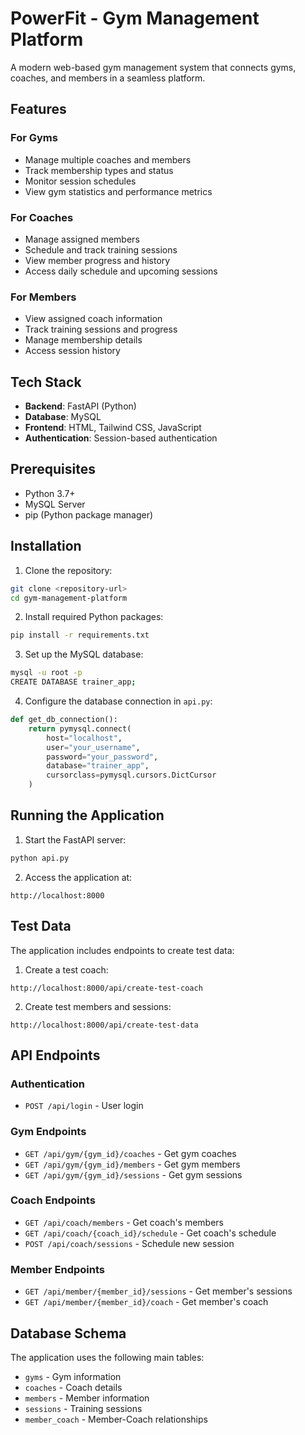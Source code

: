 # PowerFit - Gym Management Platform

A modern web-based gym management system that connects gyms, coaches, and members in a seamless platform.

## Features

### For Gyms
- Manage multiple coaches and members
- Track membership types and status
- Monitor session schedules
- View gym statistics and performance metrics

### For Coaches
- Manage assigned members
- Schedule and track training sessions
- View member progress and history
- Access daily schedule and upcoming sessions

### For Members
- View assigned coach information
- Track training sessions and progress
- Manage membership details
- Access session history

## Tech Stack

- **Backend**: FastAPI (Python)
- **Database**: MySQL
- **Frontend**: HTML, Tailwind CSS, JavaScript
- **Authentication**: Session-based authentication

## Prerequisites

- Python 3.7+
- MySQL Server
- pip (Python package manager)

## Installation

1. Clone the repository:
```bash
git clone <repository-url>
cd gym-management-platform
```

2. Install required Python packages:
```bash
pip install -r requirements.txt
```

3. Set up the MySQL database:
```bash
mysql -u root -p
CREATE DATABASE trainer_app;
```

4. Configure the database connection in `api.py`:
```python
def get_db_connection():
    return pymysql.connect(
        host="localhost",
        user="your_username",
        password="your_password",
        database="trainer_app",
        cursorclass=pymysql.cursors.DictCursor
    )
```

## Running the Application

1. Start the FastAPI server:
```bash
python api.py
```

2. Access the application at:
```
http://localhost:8000
```

## Test Data

The application includes endpoints to create test data:

1. Create a test coach:
```
http://localhost:8000/api/create-test-coach
```

2. Create test members and sessions:
```
http://localhost:8000/api/create-test-data
```

## API Endpoints

### Authentication
- `POST /api/login` - User login

### Gym Endpoints
- `GET /api/gym/{gym_id}/coaches` - Get gym coaches
- `GET /api/gym/{gym_id}/members` - Get gym members
- `GET /api/gym/{gym_id}/sessions` - Get gym sessions

### Coach Endpoints
- `GET /api/coach/members` - Get coach's members
- `GET /api/coach/{coach_id}/schedule` - Get coach's schedule
- `POST /api/coach/sessions` - Schedule new session

### Member Endpoints
- `GET /api/member/{member_id}/sessions` - Get member's sessions
- `GET /api/member/{member_id}/coach` - Get member's coach

## Database Schema

The application uses the following main tables:
- `gyms` - Gym information
- `coaches` - Coach details
- `members` - Member information
- `sessions` - Training sessions
- `member_coach` - Member-Coach relationships

